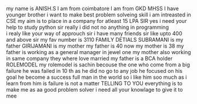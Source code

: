 my name is ANISH.S
I am from coimbatore
I am from GKD MHSS
I have younger brother 
i want to make best problem solveing skill
i am intreasted in CSE
my aim is to place in a company for atleast 15 LPA 
SIR yes i need your help to study python sir really i did not no anything in programming  
i realy like your way of approuch sir 
i have many friends sir like upto 400 and above sir
my fav number is 3110
                             FAMILY DETIALS 
SUBRAMANI is my father 
GIRIJAMANI is my mother 
my father is 40 now 
my mother is 38 
my father is working as a general manager in jewel one 
my mother also working in same company 
they where love married 
my father is a BCA holder 
                            ROLEMODEL
my rolemodel is sachin 
becouse the one who come from a big failure
he was failed in 10 th as he did no go
to any job he focused on his goal
he become a success full man in the world 
so i like him soo much 
as i learn from him is failure is not a matter 
                        TELLING TO YOU 
everything is to make me as aa good problem solver 
i need all your knowlage to give it to mee 
